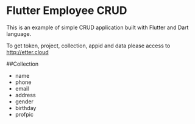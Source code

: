 # Flutter Employee CRUD
This is an example of simple CRUD application built with Flutter and Dart language.

To get token, project, collection, appid and data please access to http://etter.cloud

##Collection
- name
- phone
- email
- address
- gender
- birthday
- profpic
